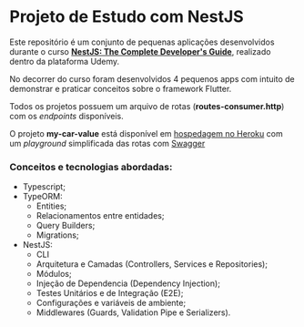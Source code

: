 # Projeto de Estudo com NestJS
Este repositório é um conjunto de pequenas aplicações desenvolvidos durante o curso [**NestJS: The Complete Developer's Guide**](https://www.udemy.com/share/104SA43@984nx5syPPAu04o00iba0Ta2Eq8Xy4mwp2d_5mxg6exTr0D-_6jp8hiYcHw2I3YG/), realizado dentro da plataforma Udemy. 

No decorrer do curso foram desenvolvidos 4 pequenos apps com intuito de demonstrar e praticar conceitos sobre o framework Flutter.

Todos os projetos possuem um arquivo de rotas (__routes-consumer.http__) com os _endpoints_ disponíveis.

O projeto __my-car-value__ está disponível em [hospedagem no Heroku](https://asasouza-nestjs-course.herokuapp.com/) com um _playground_ simplificada das rotas com [Swagger](https://asasouza-nestjs-course.herokuapp.com/api)

### Conceitos e tecnologias abordadas:
- Typescript;
- TypeORM:
  - Entities;
  - Relacionamentos entre entidades; 
  - Query Builders;
  - Migrations;
- NestJS:
  - CLI
  - Arquitetura e Camadas (Controllers, Services e Repositories);
  - Módulos;
  - Injeção de Dependencia (Dependency Injection);
  - Testes Unitários e de Integração (E2E);
  - Configurações e variáveis de ambiente;
  - Middlewares (Guards, Validation Pipe e Serializers).
